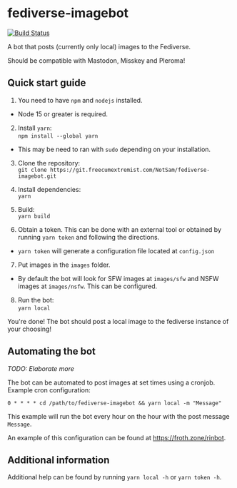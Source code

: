 # fediverse-imagebot

[![Build Status](https://ci.rint.osaka/api/badges/NotSam/fediverse-imagebot/status.svg)](https://ci.rint.osaka/NotSam/fediverse-imagebot)

A bot that posts (currently only local) images to the Fediverse.

Should be compatible with Mastodon, Misskey and Pleroma!

## Quick start guide
1. You need to have `npm` and `nodejs` installed.
- Node 15 or greater is required.

2. Install `yarn`: \
`npm install --global yarn`
- This may be need to ran with `sudo` depending on your installation.

3. Clone the repository: \
`git clone https://git.freecumextremist.com/NotSam/fediverse-imagebot.git`

4. Install dependencies: \
`yarn`

5. Build: \
`yarn build`

6. Obtain a token. This can be done with an external tool or obtained by running `yarn token` and following the directions.
- `yarn token` will generate a configuration file located at `config.json`

7. Put images in the `images` folder.
- By default the bot will look for SFW images at `images/sfw` and NSFW images at `images/nsfw`. This can be configured.

8. Run the bot: \
`yarn local`

You're done! The bot should post a local image to the fediverse instance of your choosing!

## Automating the bot
*TODO: Elaborate more* 

The bot can be automated to post images at set times using a cronjob. \
Example cron configuration:
```
0 * * * * cd /path/to/fediverse-imagebot && yarn local -m "Message"
```
This example will run the bot every hour on the hour with the post message `Message`.

An example of this configuration can be found at https://froth.zone/rinbot.
## Additional information
Additional help can be found by running `yarn local -h` or `yarn token -h`.


